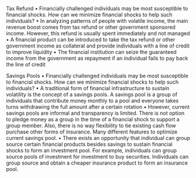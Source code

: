 Tax Refund
•	Financially challenged individuals may be most susceptible to financial shocks. How can we minimize financial shocks to help such individuals?
•	In analyzing patterns of people with volatile income, the main revenue boost comes from tax refund or other government sponsored income. However, this refund is usually spent immediately and not managed
•	A financial product can be introduced to take the tax refund or other government income as collateral and provide individuals with a line of credit to improve liquidity
•	The financial institution can seize the guaranteed income from the government as repayment if an individual fails to pay back the line of credit

Savings Pools
•	Financially challenged individuals may be most susceptible to financial shocks. How can we minimize financial shocks to help such individuals?
•	A traditional form of financial infrastructure to sustain volatility is the concept of a savings pools. A savings pool is a group of individuals that contribute money monthly to a pool and everyone takes turns withdrawing the full amount after a certain rotation
•	However, current savings pools are informal and transparency is limited. There is not option to pledge money as a group in the time of a financial shock to support a group member. Also, there is no way flexibility to tie existing cash flow purchase other forms of insurance. Many different features to optimize current savings pool.
•	There exists an opportunity that individual can group source certain financial products besides savings to sustain financial shocks to form an investment pool. For example, individuals can group source pools of investment for investment to buy securities. Individuals can group source and obtain a cheaper insurance product to form an insurance pool. 

